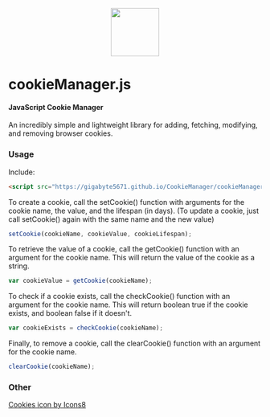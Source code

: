 <p align="center"><img width="96" src="https://img.icons8.com/color/96/000000/cookies.png"></p>

cookieManager.js
========

#### JavaScript Cookie Manager ####

An incredibly simple and lightweight library for adding, fetching, modifying, and removing browser cookies.

### Usage ###

Include:

```html
<script src="https://gigabyte5671.github.io/CookieManager/cookieManager.min.js"></script>
```

To create a cookie, call the setCookie() function with arguments for the cookie name, the value, and the lifespan (in days).
(To update a cookie, just call setCookie() again with the same name and the new value)

```javascript
setCookie(cookieName, cookieValue, cookieLifespan);
```

To retrieve the value of a cookie, call the getCookie() function with an argument for the cookie name. This will return the value of the cookie as a string.

```javascript
var cookieValue = getCookie(cookieName);
```

To check if a cookie exists, call the checkCookie() function with an argument for the cookie name. This will return boolean true if the cookie exists, and boolean false if it doesn't.

```javascript
var cookieExists = checkCookie(cookieName);
```

Finally, to remove a cookie, call the clearCookie() function with an argument for the cookie name.

```javascript
clearCookie(cookieName);
```


### Other ###

<a href="https://icons8.com/icon/12878/cookies">Cookies icon by Icons8</a>
